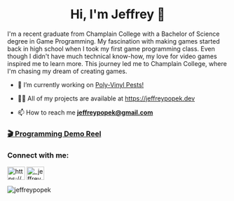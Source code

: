 <h1 align="center">Hi, I'm Jeffrey 👋</h1>

I'm a recent graduate from Champlain College with a Bachelor of Science degree in Game Programming. My fascination with making games started back in high school when I took my first game programming class. Even though I didn't have much technical know-how, my love for video games inspired me to learn more. This journey led me to Champlain College, where I'm chasing my dream of creating games.

- 🔭 I’m currently working on <a href="https://store.steampowered.com/app/3554420/PolyVinyl_Pests/" target="_blank">Poly-Vinyl Pests!</a>

- 👨‍💻 All of my projects are available at <a href="https://jeffreypopek.dev/" target="_blank">https://jeffreypopek.dev</a>

- 📫 How to reach me **jeffreypopek@gmail.com**


### [🎬 Programming Demo Reel](https://www.youtube.com/watch?v=PZU84faLIZc)


<h3 align="left">Connect with me:</h3>
<p align="left">
<a href="https://linkedin.com/in/https://www.linkedin.com/in/jeffreypopek/" target="blank"><img align="center" src="https://raw.githubusercontent.com/rahuldkjain/github-profile-readme-generator/master/src/images/icons/Social/linked-in-alt.svg" alt="https://www.linkedin.com/in/jeffreypopek/" height="30" width="40" /></a>
<a href="https://discord.gg/_jeffrey" target="blank"><img align="center" src="https://raw.githubusercontent.com/rahuldkjain/github-profile-readme-generator/master/src/images/icons/Social/discord.svg" alt="_jeffrey" height="30" width="40" /></a>
</p>

<p><img align="center" src="https://github-readme-stats.vercel.app/api/top-langs?username=jeffreypopek&show_icons=true&locale=en&layout=compact" alt="jeffreypopek" /></p>


